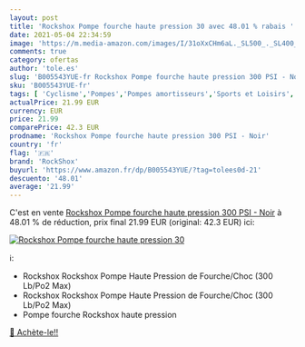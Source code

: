 ```yaml
---
layout: post
title: 'Rockshox Pompe fourche haute pression 30 avec 48.01 % rabais '
date: 2021-05-04 22:34:59
image: 'https://m.media-amazon.com/images/I/31oXxCHm6aL._SL500_._SL400_.jpg'
comments: true
category: ofertas
author: 'tole.es'
slug: 'B005543YUE-fr Rockshox Pompe fourche haute pression 300 PSI - Noir'
sku: 'B005543YUE-fr'
tags: [ 'Cyclisme','Pompes','Pompes amortisseurs','Sports et Loisirs','Vêtements et équipement de sport','rockshox','Équipement vélos et accessoires', ]
actualPrice: 21.99 EUR
currency: EUR
price: 21.99
comparePrice: 42.3 EUR
prodname: 'Rockshox Pompe fourche haute pression 300 PSI - Noir'
country: 'fr'
flag: '🇫🇷'
brand: 'RockShox'
buyurl: 'https://www.amazon.fr/dp/B005543YUE/?tag=tolees0d-21'
descuento: '48.01'
average: '21.99'
---
```


C'est en vente [Rockshox Pompe fourche haute pression 300 PSI - Noir](https://www.amazon.fr/dp/B005543YUE/?tag=tolees0d-21)  à  48.01 % de réduction, prix final  21.99 EUR (original: 42.3 EUR) ici:

[![Rockshox Pompe fourche haute pression 30](https://m.media-amazon.com/images/I/31oXxCHm6aL._SL500_._SL400_.jpg)](https://www.amazon.fr/dp/B005543YUE/?tag=tolees0d-21)

ℹ️:

- Rockshox Rockshox Pompe Haute Pression de Fourche/Choc (300 Lb/Po2 Max)
- Rockshox Rockshox Pompe Haute Pression de Fourche/Choc (300 Lb/Po2 Max)
- Pompe fourche Rockshox haute pression

[🛒 Achète-le!!](https://www.amazon.fr/dp/B005543YUE/?tag=tolees0d-21)
